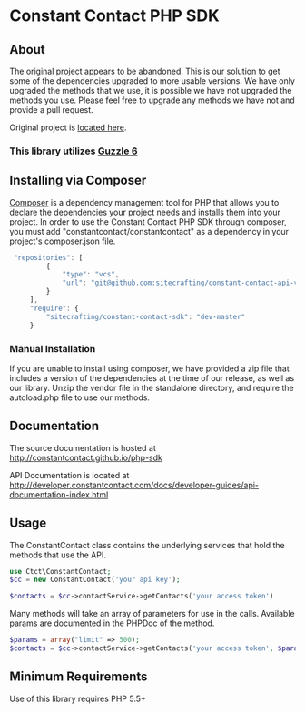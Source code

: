 # Constant Contact PHP SDK

## About

The original project appears to be abandoned. This is our solution to get some of the dependencies upgraded to more usable versions. We have only upgraded the methods that we use, it is possible we have not upgraded the methods you use. Please feel free to upgrade any methods we have not and provide a pull request.

Original project is [located here](https://github.com/constantcontact/php-sdk).

### This library utilizes [Guzzle 6](http://guzzle.readthedocs.org/)

## Installing via Composer
[Composer](https://getcomposer.org/) is a dependency management tool for PHP that allows you to declare the dependencies your project needs and installs them into your project. In order to use the Constant Contact PHP SDK through composer, you must add "constantcontact/constantcontact" as a dependency in your project's composer.json file.
```javascript
 "repositories": [
         {
             "type": "vcs",
             "url": "git@github.com:sitecrafting/constant-contact-api-v2-sdk.git"
         }
     ],
     "require": {
         "sitecrafting/constant-contact-sdk": "dev-master"
     }
```


### Manual Installation
If you are unable to install using composer, we have provided a zip file that includes a version of the dependencies at the time of our release, as well as our library. Unzip the vendor file in the standalone directory, and require the autoload.php file to use our methods.

## Documentation

The source documentation is hosted at http://constantcontact.github.io/php-sdk

API Documentation is located at http://developer.constantcontact.com/docs/developer-guides/api-documentation-index.html

## Usage
The ConstantContact class contains the underlying services that hold the methods that use the API.
```php
use Ctct\ConstantContact;
$cc = new ConstantContact('your api key');

$contacts = $cc->contactService->getContacts('your access token')
```

Many methods will take an array of parameters for use in the calls. Available params are documented in the PHPDoc of the method.
```php
$params = array("limit" => 500);
$contacts = $cc->contactService->getContacts('your access token', $params);
```
## Minimum Requirements
Use of this library requires PHP 5.5+
